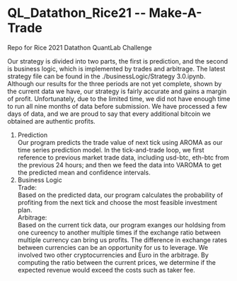 # QL_Datathon_Rice21 -- Make-A-Trade
Repo for Rice 2021 Datathon QuantLab Challenge

Our strategy is divided into two parts, the first is prediction, and the second is business logic, which is implemented by trades and arbitrage. The latest strategy file can be found in the ./businessLogic/Strategy 3.0.ipynb. Although our results for the three periods are not yet complete, shown by the current data we have, our strategy is fairly accurate and gains a margin of profit. Unfortunately, due to the limited time, we did not have enough time to run all nine months of data before submission. We have processed a few days of data, and we are proud to say that every additional bitcoin we obtained are authentic profits.

1. Prediction  
    Our program predicts the trade value of next tick using AROMA as our time series prediction model. In the tick-and-trade loop, we first reference to previous market trade data, including usd-btc, eth-btc from the previous 24 hours; and then we feed the data into VAROMA to get the predicted mean and confidence intervals.  <br/>
2. Business Logic  
   Trade:  
        Based on the predicted data, our program calculates the probability of profiting from the next tick and choose the most feasible investment plan.  <br/>
    Arbitrage:  
        Based on the current tick data, our program exanges our holdsing from one cureency to another multiple times if the exchange ratio between multiple currency can bring us profits. The difference in exchange rates between currencies can be an opportunity for us to leverage. We involved two other cryptocurrencies and Euro in the arbitrage. By computing the ratio between the current prices, we determine if the expected revenue would exceed the costs such as taker fee.
